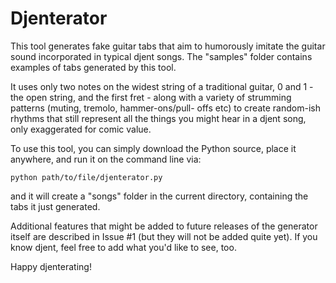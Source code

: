# Djenterator

This tool generates fake guitar tabs that aim to humorously imitate the guitar sound incorporated in typical djent songs. The "samples" folder contains examples of tabs generated by this tool.

It uses only two notes on the widest string of a traditional guitar, 0 and 1 - the open string, and the first fret - along with a variety of strumming patterns (muting, tremolo, hammer-ons/pull- offs etc) to create random-ish rhythms that still represent all the things you might hear in a djent song, only exaggerated for comic value.

To use this tool, you can simply download the Python source, place it anywhere, and run it on the command line via:

`python path/to/file/djenterator.py`

and it will create a "songs" folder in the current directory, containing the tabs it just generated.

Additional features that might be added to future releases of the generator itself are described in Issue #1 (but they will not be added quite yet). If you know djent, feel free to add what you'd like to see, too.

Happy djenterating!
